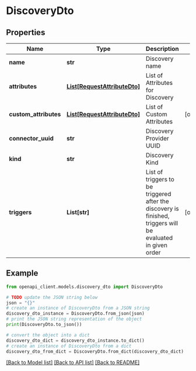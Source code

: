 # DiscoveryDto


## Properties

Name | Type | Description | Notes
------------ | ------------- | ------------- | -------------
**name** | **str** | Discovery name | 
**attributes** | [**List[RequestAttributeDto]**](RequestAttributeDto.md) | List of Attributes for Discovery | 
**custom_attributes** | [**List[RequestAttributeDto]**](RequestAttributeDto.md) | List of Custom Attributes | [optional] 
**connector_uuid** | **str** | Discovery Provider UUID | 
**kind** | **str** | Discovery Kind | 
**triggers** | **List[str]** | List of triggers to be triggered after the discovery is finished, triggers will be evaluated in given order | [optional] 

## Example

```python
from openapi_client.models.discovery_dto import DiscoveryDto

# TODO update the JSON string below
json = "{}"
# create an instance of DiscoveryDto from a JSON string
discovery_dto_instance = DiscoveryDto.from_json(json)
# print the JSON string representation of the object
print(DiscoveryDto.to_json())

# convert the object into a dict
discovery_dto_dict = discovery_dto_instance.to_dict()
# create an instance of DiscoveryDto from a dict
discovery_dto_from_dict = DiscoveryDto.from_dict(discovery_dto_dict)
```
[[Back to Model list]](../README.md#documentation-for-models) [[Back to API list]](../README.md#documentation-for-api-endpoints) [[Back to README]](../README.md)



